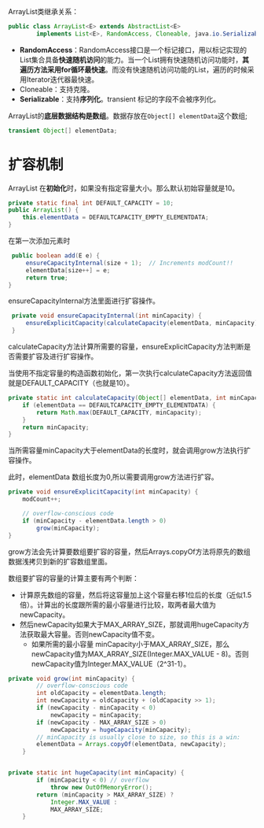 



ArrayList类继承关系：

```java
public class ArrayList<E> extends AbstractList<E>
        implements List<E>, RandomAccess, Cloneable, java.io.Serializable
```

- **RandomAccess**：RandomAccess接口是一个标记接口，用以标记实现的List集合具备**快速随机访问**的能力。当一个List拥有快速随机访问功能时，**其遍历方法采用for循环最快速**。而没有快速随机访问功能的List，遍历的时候采用Iterator迭代器最快速。
- Cloneable：支持克隆。
- **Serializable**：支持**序列化**。transient 标记的字段不会被序列化。



ArrayList的**底层数据结构是数组**。数据存放在`Object[] elementData`这个数组;

```java
transient Object[] elementData;
```





# 扩容机制

ArrayList 在**初始化**时，如果没有指定容量大小。那么默认初始容量就是10。

```java
private static final int DEFAULT_CAPACITY = 10;
public ArrayList() {
	this.elementData = DEFAULTCAPACITY_EMPTY_ELEMENTDATA;
}
```

在第一次添加元素时

```java
 public boolean add(E e) {
     ensureCapacityInternal(size + 1);  // Increments modCount!!
     elementData[size++] = e;
     return true;
}
```

ensureCapacityInternal方法里面进行扩容操作。

```java
 private void ensureCapacityInternal(int minCapacity) {
     ensureExplicitCapacity(calculateCapacity(elementData, minCapacity));
 }
```

calculateCapacity方法计算所需要的容量，ensureExplicitCapacity方法判断是否需要扩容及进行扩容操作。

当使用不指定容量的构造函数初始化，第一次执行calculateCapacity方法返回值就是DEFAULT_CAPACITY（也就是10）。

```java
private static int calculateCapacity(Object[] elementData, int minCapacity) {
    if (elementData == DEFAULTCAPACITY_EMPTY_ELEMENTDATA) {
        return Math.max(DEFAULT_CAPACITY, minCapacity);
    }
    return minCapacity;
}
```

当所需容量minCapacity大于elementData的长度时，就会调用grow方法执行扩容操作。

此时，elementData 数组长度为0,所以需要调用grow方法进行扩容。

```java
private void ensureExplicitCapacity(int minCapacity) {
    modCount++;

    // overflow-conscious code
    if (minCapacity - elementData.length > 0)
        grow(minCapacity);
}
```

grow方法会先计算要数组要扩容的容量，然后Arrays.copyOf方法将原先的数组数据浅拷贝到新的扩容数组里面。

数组要扩容的容量的计算主要有两个判断：

- 计算原先数组的容量，然后将这容量加上这个容量右移1位后的长度（近似1.5倍）。计算出的长度跟所需的最小容量进行比较，取两者最大值为newCapacity。
- 然后newCapacity如果大于MAX_ARRAY_SIZE，那就调用hugeCapacity方法获取最大容量。否则newCapacity值不变。
  - 如果所需的最小容量 minCapacity小于MAX_ARRAY_SIZE，那么newCapacity值为MAX_ARRAY_SIZE(Integer.MAX_VALUE - 8)。否则newCapacity值为Integer.MAX_VALUE（2^31-1）。

```java
private void grow(int minCapacity) {
        // overflow-conscious code
        int oldCapacity = elementData.length;
        int newCapacity = oldCapacity + (oldCapacity >> 1);
        if (newCapacity - minCapacity < 0)
            newCapacity = minCapacity;
        if (newCapacity - MAX_ARRAY_SIZE > 0)
            newCapacity = hugeCapacity(minCapacity);
        // minCapacity is usually close to size, so this is a win:
        elementData = Arrays.copyOf(elementData, newCapacity);
    }


private static int hugeCapacity(int minCapacity) {
        if (minCapacity < 0) // overflow
            throw new OutOfMemoryError();
        return (minCapacity > MAX_ARRAY_SIZE) ?
            Integer.MAX_VALUE :
            MAX_ARRAY_SIZE;
    }
```



